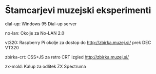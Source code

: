 # Štamcarjevi muzejski eksperimenti
dial-up: Windows 95 Dial-up server

no-lan: Okolje za No-LAN 2.0

vt320: Raspberry Pi okolje za dostop do http://zbirka.muzej.si/ prek DEC VT320

zbirka-crt: CSS+JS za retro CRT izgled http://zbirka.muzej.si/

zx-mold: Kalup za odlitek ZX Spectruma

